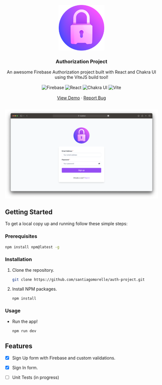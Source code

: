 <div align="center">
   <a href="https://github.com/santiagomorelle/auth-project/tree/dev">
   <img alt='Logo' src="./public/sign-up.png" width='150px'/>
   </a>
   <h3 align="center">Authorization Project</h3>
   <p align="center">
      An awesome Firebase Authorization project built with React and Chakra UI using the ViteJS build tool!
      <br />
      <br />
      <img alt='Firebase' src="https://img.shields.io/badge/firebase-ffca28?style=for-the-badge&logo=firebase&logoColor=black" />
      <img alt='React' src="https://img.shields.io/badge/React-20232A?style=for-the-badge&logo=react&logoColor=61DAFB" />
      <img alt='Chakra UI' src="https://img.shields.io/badge/Chakra--UI-319795?style=for-the-badge&logo=chakra-ui&logoColor=white" /> 
      <img alt='Vite' src="https://img.shields.io/badge/Vite-B73BFE?style=for-the-badge&logo=vite&logoColor=FFD62E" />
      <br />
      <br />
      <a href="https://authorization-demo.netlify.app/">View Demo</a>
      ·
      <a href="mailto: santimorelle23@gmail.com">Report Bug</a>
   </p>
</div>

##

<img alt='Sign Up' src="./src/assets/screenshots/sign-up.png" />

## Getting Started

To get a local copy up and running follow these simple steps:

### Prerequisites

  ```sh
  npm install npm@latest -g
  ```

### Installation

1. Clone the repository.

   ```sh
   git clone https://github.com/santiagomorelle/auth-project.git
   ```
   
2. Install NPM packages.

   ```sh
   npm install
   ```
   
### Usage

- Run the app!

   ```sh
   npm run dev
   ```
 
## Features

- [X] Sign Up form with Firebase and custom validations.

- [X] Sign In form.

- [ ] Unit Tests (in progress)


